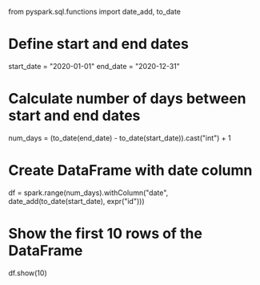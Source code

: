 from pyspark.sql.functions import date_add, to_date

# Define start and end dates
start_date = "2020-01-01"
end_date = "2020-12-31"

# Calculate number of days between start and end dates
num_days = (to_date(end_date) - to_date(start_date)).cast("int") + 1

# Create DataFrame with date column
df = spark.range(num_days).withColumn("date", date_add(to_date(start_date), expr("id")))

# Show the first 10 rows of the DataFrame
df.show(10)
